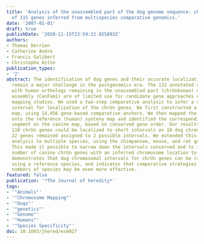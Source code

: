 ```yaml
---
title: 'Analysis of the unassembled part of the dog genome sequence: chromosomal localization
  of 115 genes inferred from multispecies comparative genomics.'
date: '2007-01-01'
draft: true
publishDate: '2020-11-15T23:59:22.655893Z'
authors:
- Thomas Derrien
- Catherine Andre
- Francis Galibert
- Christophe Hitte
publication_types:
- '2'
abstract: The identification of dog genes and their accurate localization to chromosomes
  remain a major challenge in the postgenomics era. The 132 annotated canine genes
  with human orthologs remaining in the unassembled part (chrUnknown) of the dog sequence
  assembly (CanFam1) are of limited use for candidate gene approaches or comparative
  mapping studies. We used a two-step comparative analysis to infer a canine chromosomal
  interval for localization of the chrUn genes. We first constructed a human-dog synteny
  map, using 14,456 gene-based comparative anchors. We then mapped the 132 chrUn genes
  onto the reference (human) synteny map and identified the corresponding, orthologous
  segment on the canine map, based on conserved gene order. Our results show that
  110 chrUn genes could be localized to short intervals on 18 dog chromosomes, whereas
  22 genes remained assigned to 2 possible intervals. We extended this comparative
  analysis to multiple species, using the chimpanzee, mouse, and rat genome sequences.
  This made it possible to narrow down the intervals concerned and to increase the
  number of canine chrUn genes with an inferred chromosome location to 115. This study
  demonstrates that dog chromosomal intervals for chrUn genes can be rapidly inferred,
  using a reference species, and indicates that comparative strategies based on larger
  numbers of species may be even more effective.
featured: false
publication: '*The Journal of heredity*'
tags:
- '"Animals"'
- '"Chromosome Mapping"'
- '"Dogs"'
- '"genetics"'
- '"Genome"'
- '"Humans"'
- '"Species Specificity"'
doi: 10.1093/jhered/esm027
---
```


